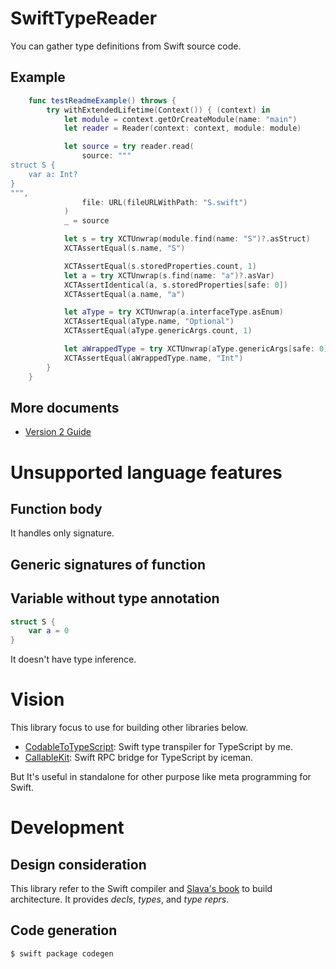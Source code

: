 # SwiftTypeReader

You can gather type definitions from Swift source code.

## Example

```swift
    func testReadmeExample() throws {
        try withExtendedLifetime(Context()) { (context) in
            let module = context.getOrCreateModule(name: "main")
            let reader = Reader(context: context, module: module)

            let source = try reader.read(
                source: """
struct S {
    var a: Int?
}
""",
                file: URL(fileURLWithPath: "S.swift")
            )
            _ = source

            let s = try XCTUnwrap(module.find(name: "S")?.asStruct)
            XCTAssertEqual(s.name, "S")

            XCTAssertEqual(s.storedProperties.count, 1)
            let a = try XCTUnwrap(s.find(name: "a")?.asVar)
            XCTAssertIdentical(a, s.storedProperties[safe: 0])
            XCTAssertEqual(a.name, "a")

            let aType = try XCTUnwrap(a.interfaceType.asEnum)
            XCTAssertEqual(aType.name, "Optional")
            XCTAssertEqual(aType.genericArgs.count, 1)

            let aWrappedType = try XCTUnwrap(aType.genericArgs[safe: 0]?.asStruct)
            XCTAssertEqual(aWrappedType.name, "Int")
        }
    }
```

## More documents

- [Version 2 Guide](https://github.com/omochi/SwiftTypeReader/blob/main/Docs/v2-migration-guide.md)

# Unsupported language features

## Function body

It handles only signature.

## Generic signatures of function

## Variable without type annotation

```swift
struct S {
    var a = 0
}
```

It doesn't have type inference.

# Vision

This library focus to use for building other libraries below.

- [CodableToTypeScript](https://github.com/omochi/CodableToTypeScript): Swift type transpiler for TypeScript by me.
- [CallableKit](https://github.com/sidepelican/CallableKit): Swift RPC bridge for TypeScript by iceman.

But It's useful in standalone for other purpose like meta programming for Swift.

# Development

## Design consideration

This library refer to the Swift compiler and [Slava's book](https://forums.swift.org/t/compiling-swift-generics-part-i/60898) to build architecture.
It provides *decls*, *types*, and *type reprs*.

## Code generation

```
$ swift package codegen
```
